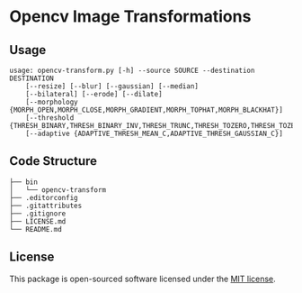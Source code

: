 # Opencv Image Transformations

## Usage

```
usage: opencv-transform.py [-h] --source SOURCE --destination DESTINATION
    [--resize] [--blur] [--gaussian] [--median]
    [--bilateral] [--erode] [--dilate]
    [--morphology {MORPH_OPEN,MORPH_CLOSE,MORPH_GRADIENT,MORPH_TOPHAT,MORPH_BLACKHAT}]
    [--threshold {THRESH_BINARY,THRESH_BINARY_INV,THRESH_TRUNC,THRESH_TOZERO,THRESH_TOZERO_INV,THRESH_BINARY+THRESH_OTSU}]
    [--adaptive {ADAPTIVE_THRESH_MEAN_C,ADAPTIVE_THRESH_GAUSSIAN_C}]
```

## Code Structure

    ├── bin
    │   └── opencv-transform
    ├── .editorconfig
    ├── .gitattributes
    ├── .gitignore
    ├── LICENSE.md
    └── README.md

## License

This package is open-sourced software licensed under the [MIT license](http://opensource.org/licenses/MIT).
